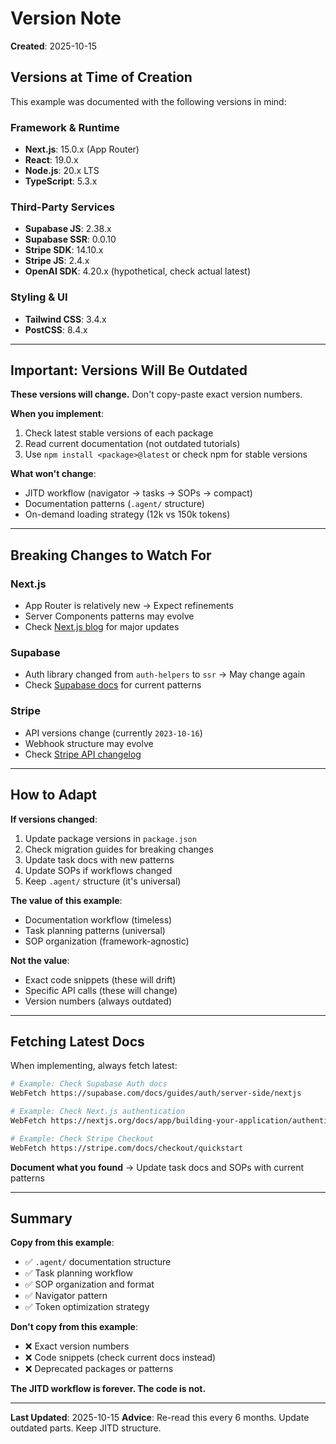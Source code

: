 # Version Note

**Created**: 2025-10-15

## Versions at Time of Creation

This example was documented with the following versions in mind:

### Framework & Runtime
- **Next.js**: 15.0.x (App Router)
- **React**: 19.0.x
- **Node.js**: 20.x LTS
- **TypeScript**: 5.3.x

### Third-Party Services
- **Supabase JS**: 2.38.x
- **Supabase SSR**: 0.0.10
- **Stripe SDK**: 14.10.x
- **Stripe JS**: 2.4.x
- **OpenAI SDK**: 4.20.x (hypothetical, check actual latest)

### Styling & UI
- **Tailwind CSS**: 3.4.x
- **PostCSS**: 8.4.x

---

## Important: Versions Will Be Outdated

**These versions will change.** Don't copy-paste exact version numbers.

**When you implement**:
1. Check latest stable versions of each package
2. Read current documentation (not outdated tutorials)
3. Use `npm install <package>@latest` or check npm for stable versions

**What won't change**:
- JITD workflow (navigator → tasks → SOPs → compact)
- Documentation patterns (`.agent/` structure)
- On-demand loading strategy (12k vs 150k tokens)

---

## Breaking Changes to Watch For

### Next.js
- App Router is relatively new → Expect refinements
- Server Components patterns may evolve
- Check [Next.js blog](https://nextjs.org/blog) for major updates

### Supabase
- Auth library changed from `auth-helpers` to `ssr` → May change again
- Check [Supabase docs](https://supabase.com/docs) for current patterns

### Stripe
- API versions change (currently `2023-10-16`)
- Webhook structure may evolve
- Check [Stripe API changelog](https://stripe.com/docs/upgrades)

---

## How to Adapt

**If versions changed**:
1. Update package versions in `package.json`
2. Check migration guides for breaking changes
3. Update task docs with new patterns
4. Update SOPs if workflows changed
5. Keep `.agent/` structure (it's universal)

**The value of this example**:
- Documentation workflow (timeless)
- Task planning patterns (universal)
- SOP organization (framework-agnostic)

**Not the value**:
- Exact code snippets (these will drift)
- Specific API calls (these will change)
- Version numbers (always outdated)

---

## Fetching Latest Docs

When implementing, always fetch latest:

```bash
# Example: Check Supabase Auth docs
WebFetch https://supabase.com/docs/guides/auth/server-side/nextjs

# Example: Check Next.js authentication
WebFetch https://nextjs.org/docs/app/building-your-application/authentication

# Example: Check Stripe Checkout
WebFetch https://stripe.com/docs/checkout/quickstart
```

**Document what you found** → Update task docs and SOPs with current patterns

---

## Summary

**Copy from this example**:
- ✅ `.agent/` documentation structure
- ✅ Task planning workflow
- ✅ SOP organization and format
- ✅ Navigator pattern
- ✅ Token optimization strategy

**Don't copy from this example**:
- ❌ Exact version numbers
- ❌ Code snippets (check current docs instead)
- ❌ Deprecated packages or patterns

**The JITD workflow is forever. The code is not.**

---

**Last Updated**: 2025-10-15
**Advice**: Re-read this every 6 months. Update outdated parts. Keep JITD structure.
